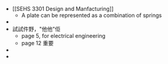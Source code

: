 - [[SEHS 3301 Design and Manfacturing]]
	- A plate can be represented as a combination of springs
-
- 試試件野，"他他"佢
	- page 5, for electrical engineering
	- page 12 重要
-
-